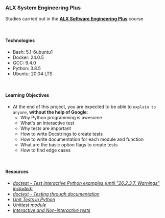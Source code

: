 ### [ALX](https://www.alxafrica.com/) System Engineering Plus

Studies carried out in the **[ALX Software Engineering Plus](https://www.alxafrica.com/software-engineering-plus/)** course

<br />

#### Technologies

* Bash:     5.1-6ubuntu1
* Docker:   24.0.5
* GCC:      9.4.0
* Python:   3.8.5
* Ubuntu:   20.04 LTS

<br />

#### Learning Objectives

* At the end of this project, you are expected to be able to `explain to anyone`, **without the help of Google**:
    * Why Python programming is awesome
    * What's an interactive test
    * Why tests are important
    * How to write Docstrings to create tests
    * How to write documentation for each module and function
    * What are the basic option flags to create tests
    * How to find edge cases

<br />

#### Resources

* _[doctest - Test interactive Python examples (until "26.2.3.7. Warnings" included)](https://docs.python.org/3.4/library/doctest.html)_
* _[doctest - Testing through documentation](https://pymotw.com/3/doctest/)_
* _[Unit Tests in Python](https://www.youtube.com/watch?v=1Lfv5tUGsn8)_
* _[Unittest module](https://www.youtube.com/watch?v=6tNS--WetLI)_
* _[Interactive and Non-interactive tests](https://mattermost.com/blog/testing-python-understanding-doctest-and-unittest/)_

<br />
